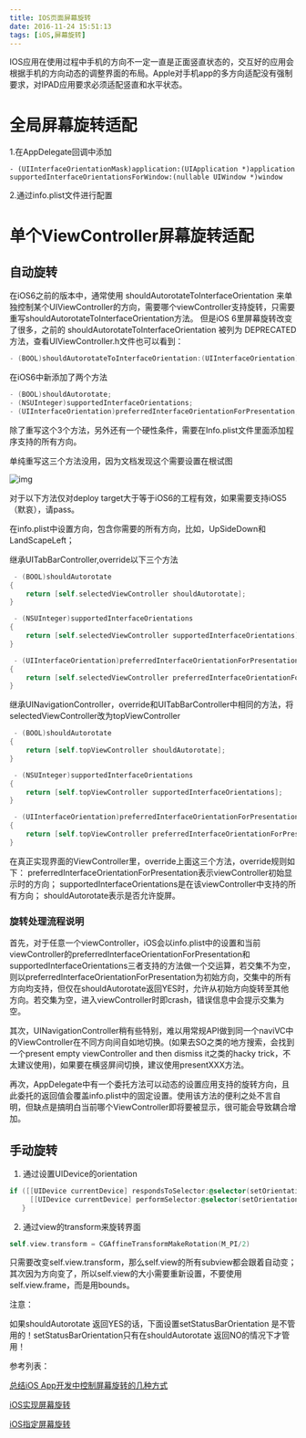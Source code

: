```yaml
---
title: IOS页面屏幕旋转
date: 2016-11-24 15:51:13
tags: [iOS,屏幕旋转]
---
```

IOS应用在使用过程中手机的方向不一定一直是正面竖直状态的，交互好的应用会根据手机的方向动态的调整界面的布局。Apple对手机app的多方向适配没有强制要求，对IPAD应用要求必须适配竖直和水平状态。

# 全局屏幕旋转适配
1.在AppDelegate回调中添加

  `- (UIInterfaceOrientationMask)application:(UIApplication *)application supportedInterfaceOrientationsForWindow:(nullable UIWindow *)window `

2.通过info.plist文件进行配置

# 单个ViewController屏幕旋转适配

<!-- more -->

## 自动旋转

在iOS6之前的版本中，通常使用 shouldAutorotateToInterfaceOrientation 来单独控制某个UIViewController的方向，需要哪个viewController支持旋转，只需要重写shouldAutorotateToInterfaceOrientation方法。
但是iOS 6里屏幕旋转改变了很多，之前的 shouldAutorotateToInterfaceOrientation 被列为 DEPRECATED 方法，查看UIViewController.h文件也可以看到：

```objective-c
- (BOOL)shouldAutorotateToInterfaceOrientation:(UIInterfaceOrientation)toInterfaceOrientation NS_DEPRECATED_IOS(2_0, 6_0);
```

在iOS6中新添加了两个方法

```objective-c
- (BOOL)shouldAutorotate;
- (NSUInteger)supportedInterfaceOrientations;
- (UIInterfaceOrientation)preferredInterfaceOrientationForPresentation;
```
除了重写这个3个方法，另外还有一个硬性条件，需要在Info.plist文件里面添加程序支持的所有方向。

单纯重写这三个方法没用，因为文档发现这个需要设置在根试图

![img](/images/viewControllerAutorotate.jpg)


对于以下方法仅对deploy target大于等于iOS6的工程有效，如果需要支持iOS5（默哀），请pass。

在info.plist中设置方向，包含你需要的所有方向，比如，UpSideDown和LandScapeLeft；

继承UITabBarController,override以下三个方法

```objective-c
 - (BOOL)shouldAutorotate
{
    return [self.selectedViewController shouldAutorotate];
}

 - (NSUInteger)supportedInterfaceOrientations
{
    return [self.selectedViewController supportedInterfaceOrientations];
}

 - (UIInterfaceOrientation)preferredInterfaceOrientationForPresentation
{
    return [self.selectedViewController preferredInterfaceOrientationForPresentation];
}

```

继承UINavigationController，override和UITabBarController中相同的方法，将selectedViewController改为topViewController

```objective-c
 - (BOOL)shouldAutorotate
{
    return [self.topViewController shouldAutorotate];
}

 - (NSUInteger)supportedInterfaceOrientations
{
    return [self.topViewController supportedInterfaceOrientations];
}

 - (UIInterfaceOrientation)preferredInterfaceOrientationForPresentation
{
    return [self.topViewController preferredInterfaceOrientationForPresentation];
}

```

在真正实现界面的ViewController里，override上面这三个方法，override规则如下：
preferredInterfaceOrientationForPresentation表示viewController初始显示时的方向；
supportedInterfaceOrientations是在该viewController中支持的所有方向；
shouldAutorotate表示是否允许旋屏。

### 旋转处理流程说明

首先，对于任意一个viewController，iOS会以info.plist中的设置和当前viewController的preferredInterfaceOrientationForPresentation和supportedInterfaceOrientations三者支持的方法做一个交运算，若交集不为空，则以preferredInterfaceOrientationForPresentation为初始方向，交集中的所有方向均支持，但仅在shouldAutorotate返回YES时，允许从初始方向旋转至其他方向。若交集为空，进入viewController时即crash，错误信息中会提示交集为空。

其次，UINavigationController稍有些特别，难以用常规API做到同一个naviVC中的ViewController在不同方向间自如地切换。(如果去SO之类的地方搜索，会找到一个present empty viewController and then dismiss it之类的hacky trick，不太建议使用)，如果要在横竖屏间切换，建议使用presentXXX方法。

再次，AppDelegate中有一个委托方法可以动态的设置应用支持的旋转方向，且此委托的返回值会覆盖info.plist中的固定设置。使用该方法的便利之处不言自明，但缺点是搞明白当前哪个ViewController即将要被显示，很可能会导致耦合增加。

## 手动旋转

 1. 通过设置UIDevice的orientation

```objective-c
if ([[UIDevice currentDevice] respondsToSelector:@selector(setOrientation:)]) {
     [[UIDevice currentDevice] performSelector:@selector(setOrientation:) withObject:(id)UIInterfaceOrientationPortrait];
   }
```

 2. 通过view的transform来旋转界面

 ```objective-c
 self.view.transform = CGAffineTransformMakeRotation(M_PI/2)
 ```
  只需要改变self.view.transform，那么self.view的所有subview都会跟着自动变；其次因为方向变了，所以self.view的大小需要重新设置，不要使用self.view.frame，而是用bounds。

 注意：

 如果shouldAutorotate 返回YES的话，下面设置setStatusBarOrientation 是不管用的！setStatusBarOrientation只有在shouldAutorotate 返回NO的情况下才管用！


参考列表：

[总结iOS App开发中控制屏幕旋转的几种方式](http://blog.csdn.net/li_shuang_ls/article/details/51792578)

[iOS实现屏幕旋转](http://www.cnblogs.com/lear/p/5051818.html)

[iOS指定屏幕旋转](http://www.jianshu.com/p/d8018006f0b5)
